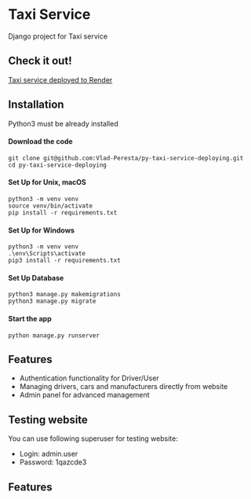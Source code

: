 # Taxi Service

Django project for Taxi service

## Check it out!

[Taxi service deployed to Render](https://taxi-service-oixa.onrender.com/)

## Installation

Python3 must be already installed

#### Download the code
```angular2html
git clone git@github.com:Vlad-Peresta/py-taxi-service-deploying.git
cd py-taxi-service-deploying
```

#### Set Up for Unix, macOS
```angular2html
python3 -m venv venv
source venv/bin/activate
pip install -r requirements.txt
```

#### Set Up for Windows
```angular2html
python3 -m venv venv
.\env\Scripts\activate
pip3 install -r requirements.txt
```

#### Set Up Database
```angular2html
python3 manage.py makemigrations
python3 manage.py migrate
```

#### Start the app
```angular2html
python manage.py runserver
```

## Features

* Authentication functionality for Driver/User
* Managing drivers, cars and manufacturers directly from website
* Admin panel for advanced management

## Testing website

You can use following superuser for testing website:
* Login: admin.user
* Password: 1qazcde3

## Features
